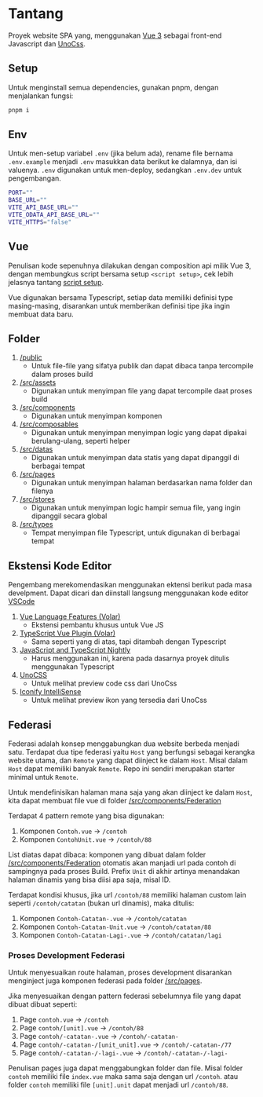 # Tantang
Proyek website SPA yang, menggunakan [Vue 3](https://github.com/vuejs/core) sebagai front-end Javascript dan [UnoCss](https://github.com/unocss/unocss).

## Setup
Untuk menginstall semua dependencies, gunakan pnpm, dengan menjalankan fungsi:

```bash
pnpm i
```

## Env
Untuk men-setup variabel `.env`  (jika belum ada), rename file bernama `.env.example` menjadi `.env` masukkan data berikut ke dalamnya, dan isi valuenya. `.env` digunakan untuk men-deploy, sedangkan `.env.dev` untuk pengembangan.

```bash
PORT=""
BASE_URL=""
VITE_API_BASE_URL=""
VITE_ODATA_API_BASE_URL=""
VITE_HTTPS="false"
```

## Vue
Penulisan kode sepenuhnya dilakukan dengan composition api milik Vue 3, dengan membungkus script bersama setup `<script setup>`, cek lebih jelasnya tantang [script setup](https://v3.vuejs.org/api/sfc-script-setup.html#sfc-script-setup).

Vue digunakan bersama Typescript, setiap data memiliki definisi type masing-masing, disarankan untuk memberikan definisi tipe jika ingin membuat data baru.

## Folder
<ol>
    <li>
        <a href="../main/public">/public</a>
         <ul>
            <li>Untuk file-file yang sifatya publik dan dapat dibaca tanpa tercompile dalam proses build</li>
        </ul>
    </li>
    <li>
        <a href="../main/src/assets">/src/assets</a>
         <ul>
            <li>Digunakan untuk menyimpan file yang dapat tercompile daat proses build</li>
        </ul>
    </li>
    <li>
        <a href="../main/src/components">/src/components</a>
         <ul>
            <li>Digunakan untuk menyimpan komponen</li>
        </ul>
    </li>
    <li>
        <a href="../main/src/composables">/src/composables</a>
         <ul>
            <li>
            Digunakan untuk menyimpan menyimpan logic yang dapat dipakai berulang-ulang, seperti helper
            </li>
        </ul>
    </li>
    <li>
        <a href="../main/src/datas">/src/datas</a>
         <ul>
            <li>
                Digunakan untuk menyimpan data statis yang dapat dipanggil di berbagai tempat
            </li>
        </ul>
    </li>
    <li>
        <a href="../main/src/pages">/src/pages</a>
         <ul>
            <li>Digunakan untuk menyimpan halaman berdasarkan nama folder dan filenya</li>
        </ul>
    </li>
    <li>
        <a href="../main/src/stores">/src/stores</a>
         <ul>
            <li>Digunakan untuk menyimpan logic hampir semua file, yang ingin dipanggil secara global</li>
        </ul>
    </li>
    <li>
        <a href="../main/src/types">/src/types</a>
         <ul>
            <li>Tempat menyimpan file Typescript, untuk digunakan di berbagai tempat</li>
        </ul>
    </li>
</ol>

## Ekstensi Kode Editor
Pengembang merekomendasikan menggunakan ektensi berikut pada masa develpment. Dapat dicari dan diinstall langsung menggunakan kode editor [VSCode](https://code.visualstudio.com)
<ol>
    <li>
        <a href="https://marketplace.visualstudio.com/items?itemName=Vue.volar">
            Vue Language Features (Volar)
        </a>
         <ul>
            <li>
                Ekstensi pembantu khusus untuk Vue JS
            </li>
        </ul>
    </li>
   <li>
        <a href="https://marketplace.visualstudio.com/items?itemName=Vue.vscode-typescript-vue-plugin">
           TypeScript Vue Plugin (Volar)
        </a>
         <ul>
            <li>
               Sama seperti yang di atas, tapi ditambah dengan Typescript
            </li>
        </ul>
    </li>
     <li>
        <a href="https://marketplace.visualstudio.com/items?itemName=ms-vscode.vscode-typescript-next">
          JavaScript and TypeScript Nightly
        </a>
         <ul>
            <li>
                Harus menggunakan ini, karena pada dasarnya proyek ditulis menggunakan Typescript
            </li>
        </ul>
    </li>
     <li>
        <a href="https://marketplace.visualstudio.com/items?itemName=antfu.unocss">
          UnoCSS
        </a>
         <ul>
            <li>
               Untuk melihat preview code css dari UnoCss
            </li>
        </ul>
    </li>
     <li>
        <a href="https://marketplace.visualstudio.com/items?itemName=antfu.iconify">
         Iconify IntelliSense
        </a>
         <ul>
            <li>
               Untuk melihat preview ikon yang tersedia dari UnoCss
            </li>
        </ul>
    </li>
    
</ol>

## Federasi
Federasi adalah konsep menggabungkan dua website berbeda menjadi satu. Terdapat dua tipe federasi yaitu `Host` yang berfungsi sebagai kerangka website utama, dan `Remote` yang dapat diinject ke dalam `Host`. Misal dalam `Host` dapat memiliki banyak `Remote`. Repo ini sendiri merupakan starter minimal untuk `Remote`.

Untuk mendefinisikan halaman mana saja yang akan diinject ke dalam `Host`, kita dapat membuat file vue di folder [/src/components/Federation](../main/src/components/Federation)

Terdapat 4 pattern remote yang bisa digunakan:
 1. Komponen `Contoh.vue` -> `/contoh`
 2. Komponen `ContohUnit.vue` -> `/contoh/88`

List diatas dapat dibaca: komponen yang dibuat dalam folder [/src/components/Federation](../main/src/components/Federation) otomatis akan manjadi url pada contoh di sampingnya pada proses Build. Prefix `Unit` di akhir artinya menandakan halaman dinamis yang bisa diisi apa saja, misal ID.

Terdapat kondisi khusus, jika url `/contoh/88` memiliki halaman custom lain seperti `/contoh/catatan` (bukan url dinamis), maka ditulis:
 1. Komponen `Contoh-Catatan-.vue` -> `/contoh/catatan`
 2. Komponen `Contoh-Catatan-Unit.vue` -> `/contoh/catatan/88`
 3. Komponen `Contoh-Catatan-Lagi-.vue` -> `/contoh/catatan/lagi`

### Proses Development Federasi
Untuk menyesuaikan route halaman, proses development disarankan menginject juga komponen federasi pada folder [/src/pages](../main/src/pages).

Jika menyesuaikan dengan pattern federasi sebelumnya file yang dapat dibuat dibuat seperti:
 1. Page `contoh.vue` -> `/contoh`
 2. Page `contoh/[unit].vue` -> `/contoh/88`
 3. Page `contoh/-catatan-.vue` -> `/contoh/-catatan-`
 4. Page `contoh/-catatan-/[unit_unit].vue` -> `/contoh/-catatan-/77`
 5. Page `contoh/-catatan-/-lagi-.vue` -> `/contoh/-catatan-/-lagi-`

Penulisan pages juga dapat menggabungkan folder dan file. Misal folder `contoh` memiliki file `index.vue` maka sama saja dengan url `/contoh`. atau folder `contoh` memiliki file `[unit].unit` dapat menjadi url `/contoh/88`.
